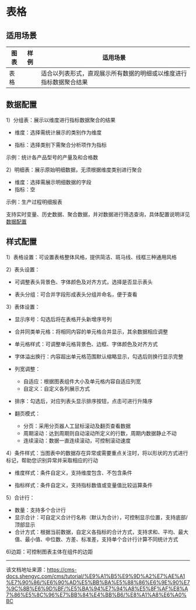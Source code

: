 # 表格

## 适用场景​

图表| 样例| 适用场景  
---|---|---  
表格| | 适合以列表形式，直观展示所有数据的明细或以维度进行指标数据聚合结果  
  
## 数据配置​

1）分组表：展示以维度进行指标数据聚合的结果

  * 维度：选择需统计展示的类别作为维度

  * 指标：选择类别下需聚合分析项作为指标




示例：统计各产品型号的产量及和合格数

2）明细表：展示原始明细数据，无须根据维度类别进行聚合

  * 维度：选择需展示明细数据的字段
  * 指标：空



示例：生产过程明细报表

支持实时变量、历史数据、聚合数据，并对数据进行筛选查询，具体配置说明详见[数据配置](/cms/tutorial/页面管理/搭建分析看板/应用可视化组件/数据配置)

## 样式配置​

1）表格设置：可设置表格整体风格，提供简洁、斑马线、线框三种通用风格

2）表头设置：

  * 可调整表头背景色、字体颜色及对齐方式，选择是否显示表头

  * 表头分组：可合并字段形成表头分组并命名，便于查看




3）表体设置：

  * 显示序号：勾选后将在表格开头新增序号列

  * 合并同类单元格：将相同内容的单元格合并显示，其余数据相应调整

  * 单元格样式：可调整单元格背景色、边框、字体颜色及对齐方式

  * 字体溢出换行：内容超出单元格范围默认缩略显示，勾选后则换行显示完整

  * 列宽调整：

    * 自适应：根据图表组件大小及单元格内容自适应列宽
    * 自定义：自定义各列展示方式
  * 排序：勾选后，对应列表头显示排序按钮，点击可进行升降序

  * 翻页模式：

    * 分页：采用分页器人工鼠标滚动及翻页查看数据
    * 周期滚动：达到周期则自动滚动所定义的行数，周期内数据静止不动
    * 连续滚动：数据一直连续滚动，可控制滚动速度



4）条件样式：当图表中的数据存在异常或需要重点关注时，将以形状的方式进行标记，帮助您识别异常并采取相应的行动

  * 维度样式：条件自定义，支持维度包含、不包含条件

  * 指标样式：条件自定义，支持指标数值或变量值比较运算条件




5）合计行：

  * 数量：支持多个合计行
  * 显示合计：可自定义合计行名称（默认为合计），可控制显示位置，支持底部/顶部显示
  * 合计方式：根据当前数据，自定义各指标的合计方式，支持求和、平均、最大值、最小值、中位数、方差、标准差，支持单个合计行计算不同统计方式



6)边距：可控制图表主体在组件的边距


---

该文档地址来源：https://cms-docs.shengyc.com/cms/tutorial/%E9%A1%B5%E9%9D%A2%E7%AE%A1%E7%90%86/%E6%90%AD%E5%BB%BA%E5%88%86%E6%9E%90%E7%9C%8B%E6%9D%BF/%E5%BA%94%E7%94%A8%E5%8F%AF%E8%A7%86%E5%8C%96%E7%BB%84%E4%BB%B6/%E8%A1%A8%E6%A0%BC